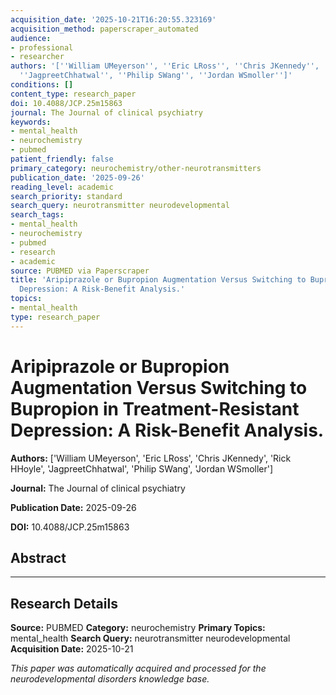 ```yaml
---
acquisition_date: '2025-10-21T16:20:55.323169'
acquisition_method: paperscraper_automated
audience:
- professional
- researcher
authors: '[''William UMeyerson'', ''Eric LRoss'', ''Chris JKennedy'', ''Rick HHoyle'',
  ''JagpreetChhatwal'', ''Philip SWang'', ''Jordan WSmoller'']'
conditions: []
content_type: research_paper
doi: 10.4088/JCP.25m15863
journal: The Journal of clinical psychiatry
keywords:
- mental_health
- neurochemistry
- pubmed
patient_friendly: false
primary_category: neurochemistry/other-neurotransmitters
publication_date: '2025-09-26'
reading_level: academic
search_priority: standard
search_query: neurotransmitter neurodevelopmental
search_tags:
- mental_health
- neurochemistry
- pubmed
- research
- academic
source: PUBMED via Paperscraper
title: 'Aripiprazole or Bupropion Augmentation Versus Switching to Bupropion in Treatment-Resistant
  Depression: A Risk-Benefit Analysis.'
topics:
- mental_health
type: research_paper
---
```


# Aripiprazole or Bupropion Augmentation Versus Switching to Bupropion in Treatment-Resistant Depression: A Risk-Benefit Analysis.

**Authors:** ['William UMeyerson', 'Eric LRoss', 'Chris JKennedy', 'Rick HHoyle', 'JagpreetChhatwal', 'Philip SWang', 'Jordan WSmoller']

**Journal:** The Journal of clinical psychiatry

**Publication Date:** 2025-09-26

**DOI:** 10.4088/JCP.25m15863

## Abstract



---

## Research Details

**Source:** PUBMED
**Category:** neurochemistry
**Primary Topics:** mental_health
**Search Query:** neurotransmitter neurodevelopmental
**Acquisition Date:** 2025-10-21

*This paper was automatically acquired and processed for the neurodevelopmental disorders knowledge base.*
